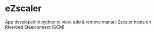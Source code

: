 # eZscaler
App developed in python to view, add &amp; remove manaul Zscaler hosts on Riverbed Steelconnect (SCM)
